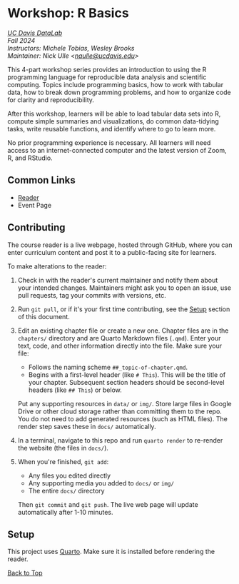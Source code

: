 # Workshop: R Basics

_[UC Davis DataLab](https://datalab.ucdavis.edu/)_  
_Fall 2024_  
_Instructors: Michele Tobias, Wesley Brooks_  
_Maintainer: Nick Ulle <<naulle@ucdavis.edu>>_

This 4-part workshop series provides an introduction to using the R programming
language for reproducible data analysis and scientific computing. Topics
include programming basics, how to work with tabular data, how to break down
programming problems, and how to organize code for clarity and reproducibility.

After this workshop, learners will be able to load tabular data sets into R,
compute simple summaries and visualizations, do common data-tidying tasks,
write reusable functions, and identify where to go to learn more.

No prior programming experience is necessary. All learners will need access to
an internet-connected computer and the latest version of Zoom, R, and RStudio.


## Common Links

* [Reader](https://ucdavisdatalab.github.io/workshop_r_basics/)
* Event Page


## Contributing

The course reader is a live webpage, hosted through GitHub, where you can enter
curriculum content and post it to a public-facing site for learners.

To make alterations to the reader:

1.  Check in with the reader's current maintainer and notify them about your 
    intended changes. Maintainers might ask you to open an issue, use pull 
    requests, tag your commits with versions, etc.

2.  Run `git pull`, or if it's your first time contributing, see the
    [Setup](#setup) section of this document.

3.  Edit an existing chapter file or create a new one. Chapter files are in the
    `chapters/` directory and are Quarto Markdown files (`.qmd`). Enter your
    text, code, and other information directly into the file. Make sure your
    file:

    - Follows the naming scheme `##_topic-of-chapter.qmd`.
    - Begins with a first-level header (like `# This`). This will be the title
      of your chapter. Subsequent section headers should be second-level
      headers (like `## This`) or below.

    Put any supporting resources in `data/` or `img/`. Store large files in
    Google Drive or other cloud storage rather than committing them to the
    repo. You do not need to add generated resources (such as HTML files). The
    render step saves these in `docs/` automatically.

4.  In a terminal, navigate to this repo and run `quarto render` to re-render
    the website (the files in `docs/`).

5.  When you're finished, `git add`:
    - Any files you edited directly
    - Any supporting media you added to `docs/` or `img/`
    - The entire `docs/` directory

    Then `git commit` and `git push`. The live web page will update
    automatically after 1-10 minutes.


## Setup

This project uses [Quarto][]. Make sure it is installed before rendering the
reader.

[Quarto]: https://quarto.org/

[Back to Top](#workshop-r-basics)

